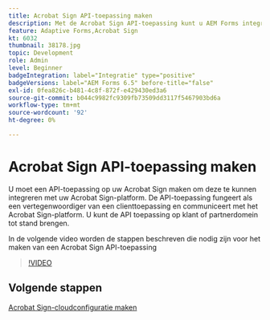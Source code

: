 ```yaml
---
title: Acrobat Sign API-toepassing maken
description: Met de Acrobat Sign API-toepassing kunt u AEM Forms integreren met Acrobat Sign
feature: Adaptive Forms,Acrobat Sign
kt: 6032
thumbnail: 38178.jpg
topic: Development
role: Admin
level: Beginner
badgeIntegration: label="Integratie" type="positive"
badgeVersions: label="AEM Forms 6.5" before-title="false"
exl-id: 0fea826c-b481-4c8f-872f-e429430ed3a6
source-git-commit: b044c9982fc9309fb73509dd3117f5467903bd6a
workflow-type: tm+mt
source-wordcount: '92'
ht-degree: 0%

---
```


# Acrobat Sign API-toepassing maken

U moet een API-toepassing op uw Acrobat Sign maken om deze te kunnen integreren met uw Acrobat Sign-platform. De API-toepassing fungeert als een vertegenwoordiger van een clienttoepassing en communiceert met het Acrobat Sign-platform. U kunt de API toepassing op klant of partnerdomein tot stand brengen.

In de volgende video worden de stappen beschreven die nodig zijn voor het maken van een Acrobat Sign API-toepassing

>[!VIDEO](https://video.tv.adobe.com/v/38178?quality=12&learn=on)

## Volgende stappen

[Acrobat Sign-cloudconfiguratie maken](./create-adobe-sign-cloud-configuration.md)